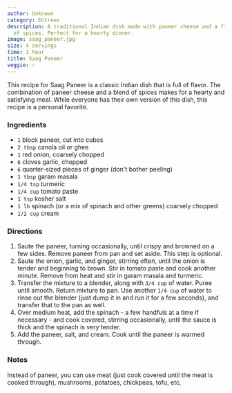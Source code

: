 ```yaml
---
author: Unknown
category: Entrees
description: A traditional Indian dish made with paneer cheese and a flavorful blend
  of spices. Perfect for a hearty dinner.
image: saag_paneer.jpg
size: 4 servings
time: 1 hour
title: Saag Paneer
veggie: ✓
---
```

This recipe for Saag Paneer is a classic Indian dish that is full of flavor. The combination of paneer cheese and a blend of spices makes for a hearty and satisfying meal. While everyone has their own version of this dish, this recipe is a personal favorite.

### Ingredients

* `1` block paneer, cut into cubes
* `2 tbsp` canola oil or ghee
* `1` red onion, coarsely chopped
* `6` cloves garlic, chopped
* `6` quarter-sized pieces of ginger (don't bother peeling)
* `1 tbsp` garam masala
* `1/4 tsp` turmeric
* `1/4 cup` tomato paste
* `1 tsp` kosher salt
* `1 lb` spinach (or a mix of spinach and other greens) coarsely chopped
* `1/2 cup` cream

### Directions

1. Saute the paneer, turning occasionally, until crispy and browned on a few sides. Remove paneer from pan and set aside. This step is optional.
2. Saute the onion, garlic, and ginger, stirring often, until the onion is tender and beginning to brown. Stir in tomato paste and cook another minute. Remove from heat and stir in garam masala and turmeric.
3. Transfer the mixture to a blender, along with `3/4 cup` of water. Puree until smooth. Return mixture to pan. Use another `1/4 cup` of water to rinse out the blender (just dump it in and run it for a few seconds), and transfer that to the pan as well.
4. Over medium heat, add the spinach - a few handfuls at a time if necessary - and cook covered, stirring occasionally, until the sauce is thick and the spinach is very tender.
5. Add the paneer, salt, and cream. Cook until the paneer is warmed through.

### Notes

Instead of paneer, you can use meat (just cook covered until the meat is cooked through), mushrooms, potatoes, chickpeas, tofu, etc.